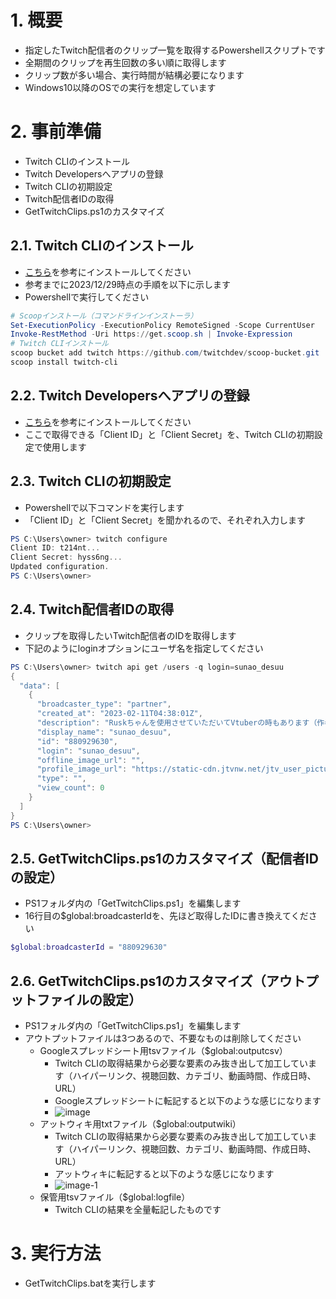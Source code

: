 # 1. 概要
- 指定したTwitch配信者のクリップ一覧を取得するPowershellスクリプトです
- 全期間のクリップを再生回数の多い順に取得します
- クリップ数が多い場合、実行時間が結構必要になります
- Windows10以降のOSでの実行を想定しています

# 2. 事前準備
- Twitch CLIのインストール
- Twitch Developersへアプリの登録
- Twitch CLIの初期設定
- Twitch配信者IDの取得
- GetTwitchClips.ps1のカスタマイズ

## 2.1. Twitch CLIのインストール
- [こちら](https://dev.twitch.tv/docs/cli/)を参考にインストールしてください
- 参考までに2023/12/29時点の手順を以下に示します
- Powershellで実行してください

```powershell
# Scoopインストール（コマンドラインインストーラ）
Set-ExecutionPolicy -ExecutionPolicy RemoteSigned -Scope CurrentUser
Invoke-RestMethod -Uri https://get.scoop.sh | Invoke-Expression
# Twitch CLIインストール
scoop bucket add twitch https://github.com/twitchdev/scoop-bucket.git
scoop install twitch-cli
```

## 2.2. Twitch Developersへアプリの登録
- [こちら](https://dev.twitch.tv/docs/authentication/register-app/)を参考にインストールしてください
- ここで取得できる「Client ID」と「Client Secret」を、Twitch CLIの初期設定で使用します

## 2.3. Twitch CLIの初期設定
- Powershellで以下コマンドを実行します
- 「Client ID」と「Client Secret」を聞かれるので、それぞれ入力します
```powershell
PS C:\Users\owner> twitch configure
Client ID: t214nt...
Client Secret: hyss6ng...
Updated configuration.
PS C:\Users\owner> 
```

## 2.4. Twitch配信者IDの取得
- クリップを取得したいTwitch配信者のIDを取得します
- 下記のようにloginオプションにユーザ名を指定してください
```powershell
PS C:\Users\owner> twitch api get /users -q login=sunao_desuu
{
  "data": [
    {
      "broadcaster_type": "partner",
      "created_at": "2023-02-11T04:38:01Z",
      "description": "Ruskちゃんを使用させていただいてVtuberの時もあります（作者：こまど  様　Twitter:@komado_booth）金 曜9時からみんなでウォチパしてます！バーチャルと創作が好きです！",
      "display_name": "sunao_desuu",
      "id": "880929630",
      "login": "sunao_desuu",
      "offline_image_url": "",
      "profile_image_url": "https://static-cdn.jtvnw.net/jtv_user_pictures/fafe96ac-2a95-4858-ab8c-139e635d96eb-profile_image-300x300.png",
      "type": "",
      "view_count": 0
    }
  ]
}
PS C:\Users\owner>
```

## 2.5. GetTwitchClips.ps1のカスタマイズ（配信者IDの設定）
- PS1フォルダ内の「GetTwitchClips.ps1」を編集します
- 16行目の$global:broadcasterIdを、先ほど取得したIDに書き換えてください
```powershell
$global:broadcasterId = "880929630"
```

## 2.6. GetTwitchClips.ps1のカスタマイズ（アウトプットファイルの設定）
- PS1フォルダ内の「GetTwitchClips.ps1」を編集します
- アウトプットファイルは3つあるので、不要なものは削除してください
  - Googleスプレッドシート用tsvファイル（$global:outputcsv）
    - Twitch CLIの取得結果から必要な要素のみ抜き出して加工しています（ハイパーリンク、視聴回数、カテゴリ、動画時間、作成日時、URL）
    - Googleスプレッドシートに転記すると以下のような感じになります
    - ![image](https://github.com/rameromanrosen/GetTwitchClips/assets/71089552/9576a98f-0142-4e9f-945f-cd2413900364)
  - アットウィキ用txtファイル（$global:outputwiki）
    - Twitch CLIの取得結果から必要な要素のみ抜き出して加工しています（ハイパーリンク、視聴回数、カテゴリ、動画時間、作成日時、URL）
    - アットウィキに転記すると以下のような感じになります
    - ![image-1](https://github.com/rameromanrosen/GetTwitchClips/assets/71089552/3aebbdaa-2245-4f09-842f-2c41321b3106)
  - 保管用tsvファイル（$global:logfile）
    - Twitch CLIの結果を全量転記したものです

# 3. 実行方法
- GetTwitchClips.batを実行します

